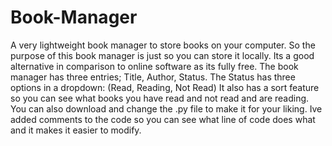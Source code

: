 # Book-Manager
A very lightweight book manager to store books on your computer.
So the purpose of this book manager is just so you can store it locally. 
Its a good alternative in comparison to online software as its fully free.
The book manager has three entries; Title, Author, Status. The Status has three options in a dropdown: (Read, Reading, Not Read)
It also has a sort feature so you can see what books you have read and not read and are reading.
You can also download and change the .py file to make it for your liking.
Ive added comments to the code so you can see what line of code does what and it makes it easier to modify.
